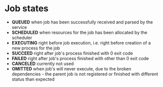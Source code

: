# Job states

* **QUEUED** when job has been successfully received and parsed by the service
* **SCHEDULED** when resources for the job has been allocated by the scheduler
* **EXECUTING** right before job execution, i.e. right before creation of a new process for the job
* **SUCCEED** right after job's process finished with 0 exit code
* **FAILED** right after job's process finished with other than 0 exit code
* **CANCELED** currently not used
* **OMITTED** when job's will never execute, due to the broken dependencies - the parent job is not registered or finished with different status than expected

